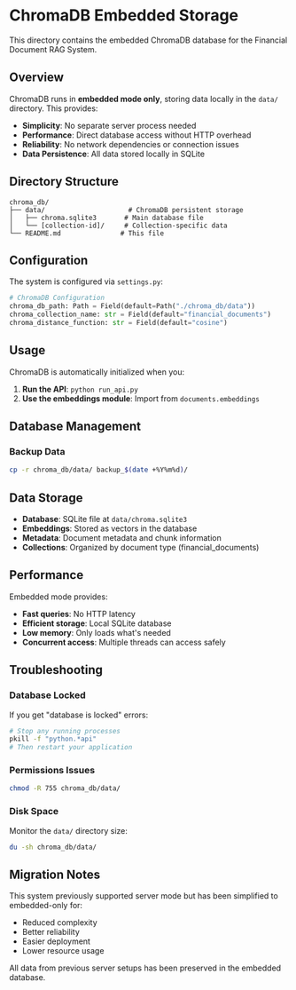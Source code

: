 # ChromaDB Embedded Storage

This directory contains the embedded ChromaDB database for the Financial Document RAG System.

## Overview

ChromaDB runs in **embedded mode only**, storing data locally in the `data/` directory. This provides:

- **Simplicity**: No separate server process needed
- **Performance**: Direct database access without HTTP overhead  
- **Reliability**: No network dependencies or connection issues
- **Data Persistence**: All data stored locally in SQLite

## Directory Structure

```
chroma_db/
├── data/                     # ChromaDB persistent storage
│   ├── chroma.sqlite3       # Main database file
│   └── [collection-id]/     # Collection-specific data
└── README.md               # This file
```

## Configuration

The system is configured via `settings.py`:

```python
# ChromaDB Configuration
chroma_db_path: Path = Field(default=Path("./chroma_db/data"))
chroma_collection_name: str = Field(default="financial_documents")
chroma_distance_function: str = Field(default="cosine")
```

## Usage

ChromaDB is automatically initialized when you:

1. **Run the API**: `python run_api.py`
2. **Use the embeddings module**: Import from `documents.embeddings`

## Database Management

### Backup Data
```bash
cp -r chroma_db/data/ backup_$(date +%Y%m%d)/
```

## Data Storage

- **Database**: SQLite file at `data/chroma.sqlite3`
- **Embeddings**: Stored as vectors in the database
- **Metadata**: Document metadata and chunk information
- **Collections**: Organized by document type (financial_documents)

## Performance

Embedded mode provides:
- **Fast queries**: No HTTP latency
- **Efficient storage**: Local SQLite database
- **Low memory**: Only loads what's needed
- **Concurrent access**: Multiple threads can access safely

## Troubleshooting

### Database Locked
If you get "database is locked" errors:
```bash
# Stop any running processes
pkill -f "python.*api"
# Then restart your application
```

### Permissions Issues
```bash
chmod -R 755 chroma_db/data/
```

### Disk Space
Monitor the `data/` directory size:
```bash
du -sh chroma_db/data/
```

## Migration Notes

This system previously supported server mode but has been simplified to embedded-only for:
- Reduced complexity
- Better reliability  
- Easier deployment
- Lower resource usage

All data from previous server setups has been preserved in the embedded database.